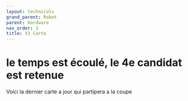 ```yaml
---
layout: technicals
grand_parent: Robot
parent: Hardware
nav_order: 3
title: V3 Carte
---
```


# le temps est écoulé, le 4e candidat est retenue

<kicanvas-embed controls="full">
    <kicanvas-source src="./V4_carte_files/MainBoardV4.kicad_sch"></kicanvas-source>
    <kicanvas-source src="./V4_carte_files/MainBoardV4.kicad_pcb"></kicanvas-source>
</kicanvas-embed>

Voici la dernier carte a jour qui partipera a la coupe


